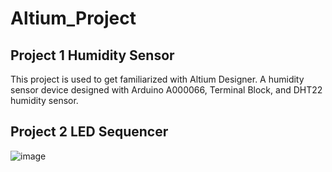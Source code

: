# Altium_Project
## Project 1 Humidity Sensor 
This project is used to get familiarized with Altium Designer. A humidity sensor device designed with Arduino A000066, Terminal Block, and DHT22 humidity sensor. 

## Project 2 LED Sequencer
![image](https://github.com/ChenyiAXu/Altium_Project/assets/115749117/9edab549-3116-41eb-91b9-f229d89f151d)

